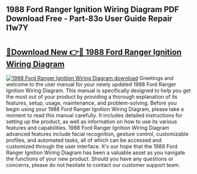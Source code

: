## 1988 Ford Ranger Ignition Wiring Diagram PDF Download Free - Part-83o User Guide Repair I1w7Y

# <h2><a href="http://dfpwuks.blite.top/?on=1988+Ford+Ranger+Ignition+Wiring+Diagram">🔗Download New 👉🔴 1988 Ford Ranger Ignition Wiring Diagram</a></h2>

[![1988 Ford Ranger Ignition Wiring Diagram download](https://i.imgur.com/lujVjoI.png)](http://dfpwuks.blite.top/?on=1988+Ford+Ranger+Ignition+Wiring+Diagram)
Greetings and welcome to the user manual for your newly updated 1988 Ford Ranger Ignition Wiring Diagram. This manual is specifically designed to help you get the most out of your product by providing a thorough explanation of its features, setup, usage, maintenance, and problem-solving. Before you begin using your 1988 Ford Ranger Ignition Wiring Diagram, please take a moment to read this manual carefully. It includes detailed instructions for setting up the product, as well as information on how to use its various features and capabilities. 1988 Ford Ranger Ignition Wiring Diagram advanced features include facial recognition, gesture control, customizable profiles, and automated tasks, all of which can be accessed and customized through the user interface. It's our hope that the 1988 Ford Ranger Ignition Wiring Diagram has been a valuable asset as you navigate the functions of your new product. Should you have any questions or concerns, please do not hesitate to contact our customer support team.
